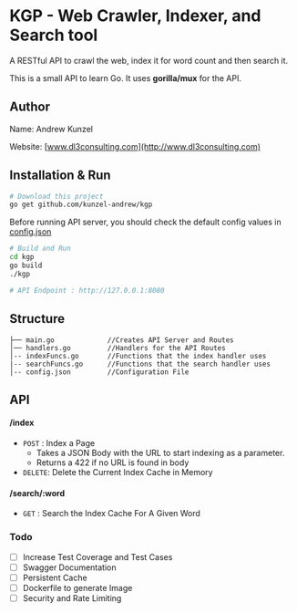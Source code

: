 # KGP - Web Crawler, Indexer, and Search tool
A RESTful API to crawl the web, index it for word count and then search it.

This is a small API to learn Go. It uses **gorilla/mux** for the API.

## Author
Name: Andrew Kunzel

Website: [www.dl3consulting.com](http://www.dl3consulting.com)

## Installation & Run
```bash
# Download this project
go get github.com/kunzel-andrew/kgp
```

Before running API server, you should check the default config values in [config.json](https://github.com/kunzel-andrew/kgp/blob/master/config.json)

```bash
# Build and Run
cd kgp
go build
./kgp

# API Endpoint : http://127.0.0.1:8080
```

## Structure
```
├── main.go             //Creates API Server and Routes
│── handlers.go         //Handlers for the API Routes
│-- indexFuncs.go       //Functions that the index handler uses
|-- searchFuncs.go      //Functions that the search handler uses
│-- config.json         //Configuration File

```

## API

#### /index
* `POST` : Index a Page
    * Takes a JSON Body with the URL to start indexing as a parameter. 
    * Returns a 422 if no URL is found in body
* `DELETE`: Delete the Current Index Cache in Memory

#### /search/:word
* `GET` : Search the Index Cache For A Given Word


### Todo
- [ ] Increase Test Coverage and Test Cases
- [ ] Swagger Documentation
- [ ] Persistent Cache
- [ ] Dockerfile to generate Image
- [ ] Security and Rate Limiting
